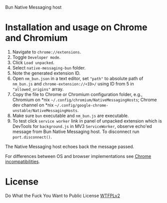 Bun Native Messaging host

# Installation and usage on Chrome and Chromium

1. Navigate to `chrome://extensions`.
2. Toggle `Developer mode`.
3. Click `Load unpacked`.
4. Select `native-messaging-bun` folder.
5. Note the generated extension ID.
6. Open `nm_bun.json` in a text editor, set `"path"` to absolute path of `nm_bun.js` and `chrome-extension://<ID>/` using ID from 5 in `"allowed_origins"` array. 
7. Copy the file to Chrome or Chromium configuration folder, e.g., Chromium on \*nix `~/.config/chromium/NativeMessagingHosts`; Chrome dev channel on \*nix `~/.config/google-chrome-unstable/NativeMessagingHosts`.
8. Make sure `bun` executable and `nm_bun.js` are executable.
9. To test click `service worker` link in panel of unpacked extension which is DevTools for `background.js` in MV3 `ServiceWorker`, observe echo'ed message from Bun Native Messaging host. To disconnect run `port.disconnect()`.

The Native Messaging host echoes back the message passed. 

For differences between OS and browser implementations see [Chrome incompatibilities](https://developer.mozilla.org/en-US/docs/Mozilla/Add-ons/WebExtensions/Chrome_incompatibilities#native_messaging).

# License
Do What the Fuck You Want to Public License [WTFPLv2](http://www.wtfpl.net/about/)
